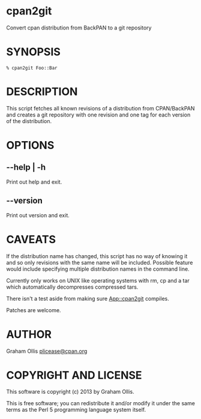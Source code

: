# cpan2git

Convert cpan distribution from BackPAN to a git repository

# SYNOPSIS

    % cpan2git Foo::Bar

# DESCRIPTION

This script fetches all known revisions of a distribution from CPAN/BackPAN
and creates a git repository with one revision and one tag for each version
of the distribution.

# OPTIONS

## \--help | -h

Print out help and exit.

## \--version

Print out version and exit.

# CAVEATS

If the distribution name has changed, this script has no way of knowing it
and so only revisions with the same name will be included.  Possible 
feature would include specifying multiple distribution names in the command
line.

Currently only works on UNIX like operating systems with rm, cp and a tar which
automatically decompresses compressed tars.

There isn't a test aside from making sure [App::cpan2git](http://search.cpan.org/perldoc?App::cpan2git) compiles.

Patches are welcome.

# AUTHOR

Graham Ollis <plicease@cpan.org>

# COPYRIGHT AND LICENSE

This software is copyright (c) 2013 by Graham Ollis.

This is free software; you can redistribute it and/or modify it under
the same terms as the Perl 5 programming language system itself.
